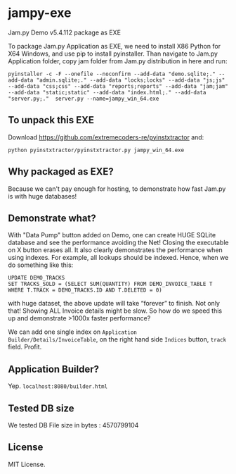 # jampy-exe
Jam.py Demo v5.4.112 package as EXE

To package Jam.py Application as EXE, we need to install X86 Python for X64 Windows, and use pip to install pyinstaller. 
Than navigate to Jam.py Application folder, copy jam folder from Jam.py distribution in here and run:

```
pyinstaller -c -F --onefile --noconfirm --add-data "demo.sqlite;." --add-data "admin.sqlite;." --add-data "locks;locks" --add-data "js;js" --add-data "css;css" --add-data "reports;reports" --add-data "jam;jam" --add-data "static;static" --add-data "index.html;." --add-data "server.py;."  server.py --name=jampy_win_64.exe
```

To unpack this EXE
--------------------
Download https://github.com/extremecoders-re/pyinstxtractor
and:

```
python pyinstxtractor/pyinstxtractor.py jampy_win_64.exe
```


Why packaged as EXE?
------------------------------------

Because we can't pay enough for hosting, to demonstrate how fast Jam.py is with huge databases!

Demonstrate what?
------------------------------------

With "Data Pump" button added on Demo, one can create HUGE SQLite database and see the performance avoiding the Net!
Closing the executable on X button erases all. 
It also clearly demonstrates the performance when using indexes. For example, all lookups should be indexed. Hence, 
when we do something like this:
```
UPDATE DEMO_TRACKS
SET TRACKS_SOLD = (SELECT SUM(QUANTITY) FROM DEMO_INVOICE_TABLE T WHERE T.TRACK = DEMO_TRACKS.ID AND T.DELETED = 0)
```
with huge dataset, the above update will take “forever” to finish. Not only that! Showing ALL Invoice details might be slow.
So how do we speed this up and demonstrate >1000x faster performance?

We can add one single index on `Application Builder/Details/InvoiceTable`, on the right hand side `Indices` button, `track` field.
Profit.

Application Builder?
--------------------
Yep. `localhost:8080/builder.html`

Tested DB size
------------------------------------

We tested DB File size in bytes :  4570799104

License
------------------------------------

MIT License.


